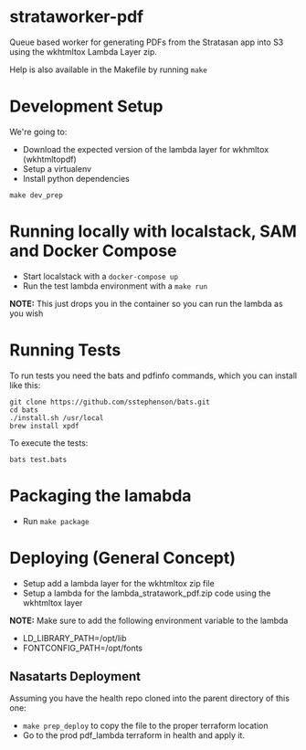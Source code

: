 # strataworker-pdf
Queue based worker for generating PDFs from the Stratasan app into S3 
using the wkhtmltox Lambda Layer zip.

Help is also available in the Makefile by running `make`

# Development Setup
We're going to:
- Download the expected version of the lambda layer for wkhmltox (wkhtmltopdf) 
- Setup a virtualenv
- Install python dependencies

```shell
make dev_prep
```

# Running locally with localstack, SAM and Docker Compose
- Start localstack with a `docker-compose up`
- Run the test lambda environment with a `make run`

**NOTE:** This just drops you in the container so you can run the lambda as you wish

# Running Tests
To run tests you need the bats and pdfinfo commands, which you can install like this:

```shell
git clone https://github.com/sstephenson/bats.git
cd bats
./install.sh /usr/local
brew install xpdf
```

To execute the tests:
```shell
bats test.bats
```

# Packaging the lamabda
- Run `make package`

# Deploying (General Concept)
- Setup add a lambda layer for the wkhtmltox zip file
- Setup a lambda for the lambda_stratawork_pdf.zip code using the wkhtmltox layer

**NOTE:** Make sure to add the following environment variable to the lambda
- LD_LIBRARY_PATH=/opt/lib
- FONTCONFIG_PATH=/opt/fonts

## Nasatarts Deployment
Assuming you have the health repo cloned into the parent directory of this one:
- `make prep_deploy` to copy the file to the proper terraform location
- Go to the prod pdf_lambda terraform in health and apply it.
